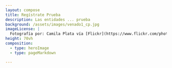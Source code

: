 ```yaml
---
layout: compose
title: Regístrate Prueba
description: Las entidades ... prueba
background: /assets/images/venado1_cp.jpg
imageLicense: |
  Fotografía por: Camila Plata vía [Flickr](https://www.flickr.com/photos/camisilver/6792589953/)
height: 70vh
composition: 
  - type: heroImage
  - type: pageMarkdown

---
```


<!DOCTYPE html>
<html lang="en">
<head>
    <meta charset="UTF-8">
    <meta name="viewport" content="width=device-width, initial-scale=1.0">
    <title>Document</title>
    <link href="https://maxcdn.bootstrapcdn.com/bootstrap/4.1.1/css/bootstrap.min.css" rel="stylesheet" id="bootstrap-css">
    <style>
            .register .nav-tabs .nav-link:hover{
                border: none;
            }
            .text-align{
                margin-top: -3%;
                margin-bottom: -9%;

                padding: 10%;
                margin-left: 30%;
            }
            .form-new{
                margin-right: 22%;
                margin-left: 20%;
            }
            .register-heading{
                margin-left: 21%;
                margin-bottom: 10%;
                color: #e9ecef;
            }
            .register-heading h1{
                margin-left: 21%;
                margin-bottom: 10%;
                color: #e9ecef;
            }
            .register{
                background: -webkit-linear-gradient(left, #055a4f, #00c6ff);
                margin-top: 3%;
                padding: 3%;
                border-radius: 2.5rem;
            }
            .btnSubmit
            {
                width: 50%;
                border-radius: 1rem;
                padding: 1.5%;
                color: #fff;
                background-color: #03612e;
                border: none;
                cursor: pointer;
                margin-right: 6%;
                color: rgb(246, 246, 252);
                margin-top: 4%;
            }
    </style>

</head>
<body>
    
<div class="container register">
            <div class="row">
                <div class="col-md-12">
                        <div class="tab-pane fade show active text-align form-new" id="home" role="tabpanel" aria-labelledby="home-tab">
                            <h3 class="register-heading">Connect Google Spreadsheet to HTML</h3>
                            <div class="row register-form">
                                <div class="col-md-12">
                                    <form method="post" autocomplete="off" name="google-sheet">
                                        <div class="form-group">
                                            <input type="text" name="Name" class="form-control" placeholder="Your Name *" value="" required=""/>
                                        </div>
                                        <div class="form-group">
                                            <input type="text" name="Email" class="form-control" placeholder="Your Email *" value="" required=""/>
                                        </div>
                                        <div class="form-group">
                                            <input type="number" name="Phone" class="form-control" placeholder="Your Contact Number *" value="" required=""/>
                                        </div>
                                        <div class="form-group">
                                            <input type="submit" name="submit" class="btnSubmit btn-block" value="Login" />
                                        </div>
                                    </form>
                                </div>
                            </div>
                        </div>
                </div>
            </div>
        </div>
          
          <script>
            const scriptURL = 'https://script.google.com/macros/s/AKfycbw6Uq8f1j_UC5Oe9cKI8VEX-FHST0igZ-qRWGdGuY1r6yfrQrM/exec'
            const form = document.forms['google-sheet']
          
            form.addEventListener('submit', e => {
              e.preventDefault()
              fetch(scriptURL, { method: 'POST', body: new FormData(form)})
                .then(response => alert("Thanks for Contacting us..! We Will Contact You Soon..."))
                .catch(error => console.error('Error!', error.message))
            })
          </script>

        <script src="https://maxcdn.bootstrapcdn.com/bootstrap/4.1.1/js/bootstrap.min.js"></script>
        <script src="https://cdnjs.cloudflare.com/ajax/libs/jquery/3.2.1/jquery.min.js"></script>
</body>
</html>
           

